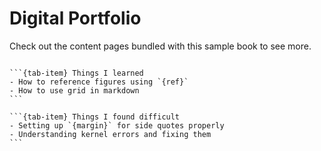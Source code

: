 # Digital Portfolio

Check out the content pages bundled with this sample book to see more.

```{tableofcontents}
```

````{tab-set}
```{tab-item} Things I learned
- How to reference figures using `{ref}`
- How to use grid in markdown
```

```{tab-item} Things I found difficult
- Setting up `{margin}` for side quotes properly
- Understanding kernel errors and fixing them
```
````